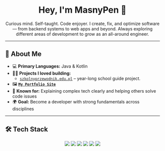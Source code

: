 <h1 align="center">Hey, I'm MasnyPen 👋</h1>

<p align="center">
  Curious mind. Self-taught. Code enjoyer.  
  I create, fix, and optimize software — from backend systems to web apps and beyond.  
  Always exploring different areas of development to grow as an all-around engineer.
</p>

---

## 🧠 About Me  
- 💻 **Primary Languages:** Java & Kotlin
- 🧑‍💻 **Projects I loved building:**  
  - [`szkolnyprzewodnik.edu.pl`](http://szkolnyprzewodnik.edu.pl) – year-long school guide project.
- 🖼️ **[`My Portfolio Site`](https://masnypen.dev)**
- 🤝 **Known for:** Explaining complex tech clearly and helping others solve code issues  
- 🌍 **Goal:** Become a developer with strong fundamentals across disciplines  

---

## 🛠️ Tech Stack  
<p align="center">
  <img src="https://img.shields.io/badge/-Java-007396?style=for-the-badge&logo=java&logoColor=white" />
  <img src="https://img.shields.io/badge/-JavaScript-F7DF1E?style=for-the-badge&logo=javascript&logoColor=black" />
  <img src="https://img.shields.io/badge/-Spring_Boot-6DB33F?style=for-the-badge&logo=spring-boot&logoColor=white" />
  <img src="https://img.shields.io/badge/-Node.js-339933?style=for-the-badge&logo=node.js&logoColor=white" />
  <img src="https://img.shields.io/badge/-SQLite-003B57?style=for-the-badge&logo=sqlite&logoColor=white" />
  <img src="https://img.shields.io/badge/-Git-F05032?style=for-the-badge&logo=git&logoColor=white" />
</p>
